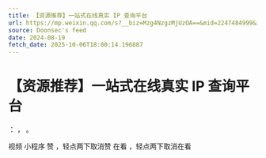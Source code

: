 ```yaml
---
title: 【资源推荐】一站式在线真实 IP 查询平台
url: https://mp.weixin.qq.com/s?__biz=Mzg4NzgzMjUzOA==&mid=2247484999&idx=1&sn=4d83f8bf32e17b636736af0915768c69
source: Doonsec's feed
date: 2024-08-19
fetch_date: 2025-10-06T18:00:14.196887
---
```


# 【资源推荐】一站式在线真实 IP 查询平台

：
，
。

视频
小程序
赞
，轻点两下取消赞
在看
，轻点两下取消在看